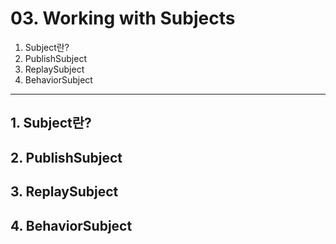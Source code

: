 # 03. Working with Subjects
> 
1. Subject란?
2. PublishSubject
3. ReplaySubject
4. BehaviorSubject


---

## 1. Subject란?

## 2. PublishSubject

## 3. ReplaySubject

## 4. BehaviorSubject